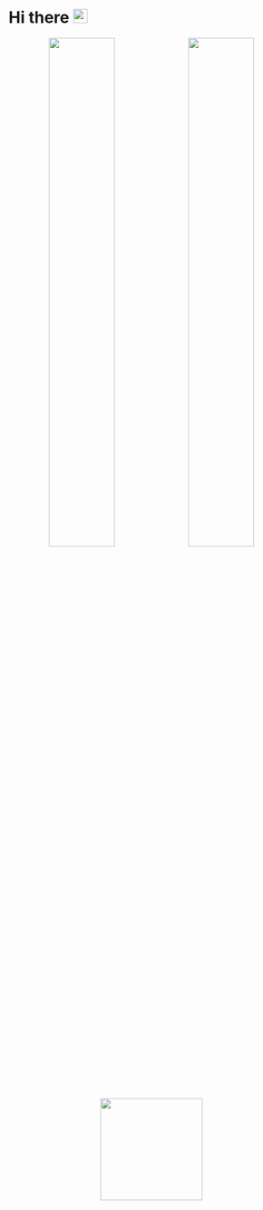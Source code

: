 # Hi there <img src="https://media.giphy.com/media/hvRJCLFzcasrR4ia7z/giphy.gif" width="25px">

<p align="center">
  <img width="48%" src="https://github-readme-stats.vercel.app/api?username=krisnadwia&show_icons=true&theme=tokyonight" />
  <img width="48%" src="https://github-readme-streak-stats.herokuapp.com/?user=krisnadwia&theme=tokyonight" />
  <img height="180em" src="https://github-readme-stats.vercel.app/api/top-langs/?username=krisnadwia&theme=tokyonight&layout=compact" />
</p>
